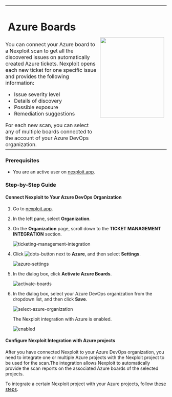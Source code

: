 <table id="integrations" >
  <tr>
    <td width="70%">
      <h1>Azure Boards</h1>
    </td>
    <td width="30%" style="text-align:center" rowspan="3">
      <img src="guide/pipeline-integration/ticketing-systems/integrating-with-nexploit/media/azure/azure-boards-logo.png" width="200" height="250"></img>
    </td>
  </tr>
  <tr>
    <td style="text-align:left;vertical-align:text-top;padding:0px">
      You can connect your Azure board to a Nexploit scan to get all the discovered issues on automatically created Azure tickets. Nexploit opens each new ticket for one specific issue and provides the following information:
      <ul>
        <li>Issue severity level</li>
        <li>Details of discovery</li>
        <li>Possible exposure</li>
        <li>Remediation suggestions </li>
      </ul>
      For each new scan, you can select any of multiple boards connected to the account of your Azure DevOps organization.
    </td>
  </tr>
  <tr><td></td></tr>
</table>


### Prerequisites

* You are an active user on [nexploit.app](https://nexploit.app/). 

### Step-by-Step Guide

#### Connect Nexploit to Your Azure DevOps Organization 

1. Go to [nexploit.app](https://nexploit.app).
2. In the left pane, select **Organization**. 
3. On the **Organization** page, scroll down to the **TICKET MANAGEMENT INTEGRATION** section.

    ![ticketing-management-integration](media/azure/ticketing-management-integration.png ':size=60%')

4. Click ![dots-button](media/azure/icon-button.png ':size=2%') next to **Azure**, and then select **Settings**.

    ![azure-settings](media/azure/azure-settings.png ':size=45%')

5. In the dialog box, click **Activate Azure Boards**.

    ![activate-boards](media/azure/activate-boards.png ':size=45%')

6. In the dialog box, select your Azure DevOps organization from the dropdown list, and then click **Save**.

    ![select-azure-organization](media/azure/select-azure-organization.png ':size=45%')

    The Nexploit integration with Azure is enabled.

    ![enabled](media/azure/enabled.png ':size=60%')

#### Configure Nexploit Integration with Azure projects 
After you have connected Nexploit to your Azure DevOps organization, you need to integrate one or multiple Azure projects with the Nexploit project to be used for the scan.The integration allows Nexploit to automatically provide the scan reports on the associated Azure boards of the selected projects. 

To integrate a certain Nexploit project with your Azure projects, follow [these steps](guide/pipeline-integration/ticketing-systems/adding-to-project/integrating-with-project.md).
